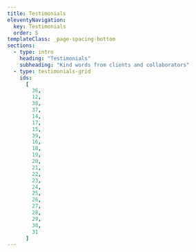 ```yaml
---
title: Testimonials
eleventyNavigation:
  key: Testimonials
  order: 5
templateClass: _page-spacing-bottom
sections:
  - type: intro
    heading: "Testimonials"
    subheading: "Kind words from clients and collaborators"
  - type: testimonials-grid
    ids:
      [
        36,
        12,
        38,
        37,
        14,
        17,
        15,
        39,
        16,
        18,
        19,
        20,
        21,
        22,
        23,
        24,
        25,
        26,
        27,
        28,
        29,
        30,
        31
      ]
---
```


